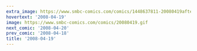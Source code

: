 ```yaml
---
extra_image: https://www.smbc-comics.com/comics/1448637811-20080419after.png
hovertext: '2008-04-19'
image: https://www.smbc-comics.com/comics/20080419.gif
next_comic: '2008-04-20'
prev_comic: '2008-04-18'
title: '2008-04-19'
---
```


